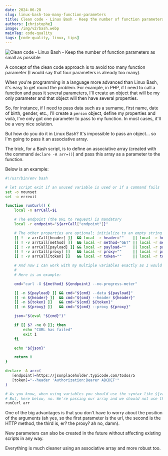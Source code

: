```yaml
---
date: 2024-06-28
slug: linux-bash-too-many-function-parameters
title: Clean code - Linux Bash - Keep the number of function parameters as small as possible
authors: [christophe]
image: /img/v2/bash.webp
mainTag: code-quality
tags: [code-quality, linux, tips]
---
```

![Clean code - Linux Bash - Keep the number of function parameters as small as possible](/img/v2/bash.webp)

A concept of the clean code approach is to avoid too many function parameter (I would say that four parameters is already too many).

When you're programming in a language more advanced than Linux Bash, it's easy to get round the problem. For example, in PHP, if I need to call a function and pass it several parameters, I'll create an object that will be my only parameter and that object will then have several properties.

So, for instance, if I need to pass data such as a surname, first name, date of birth, gender, etc., I'll create a `person` object, define my properties and voilà, I've only got one parameter to pass to my function. In most cases, it'll be a very nice solution.

But how do you do it in Linux Bash? It's impossible to pass an object... so I'm going to pass it an associative array.

<!-- truncate -->

The trick, for a Bash script, is to define an associative array (created with the command `declare -A arr=()`) and pass this array as a parameter to the function.

Below is an example:

<Snippet filename="curl.sh">

```bash
#!/usr/bin/env bash

# let script exit if an unused variable is used or if a command fails
set -o nounset
set -o errexit

function runCurl() {
    local -n arrCall=$1

    # The endpoint (the URL to request) is mandatory
    local -r endpoint="${arrCall["endpoint"]}"

    # The other properties are optional; initialize to an empty string or any other default values
    [[ ! -v arrCall[header] ]]  && local -r header=""    || local -r header="${ arrCall["header"]}"
    [[ ! -v arrCall[method] ]]  && local -r method="GET" || local -r method="${arrCall["method"]}"
    [[ ! -v arrCall[payload] ]] && local -r payload=""   || local -r payload="${arrCall["payload"]}"
    [[ ! -v arrCall[proxy] ]]   && local -r proxy=""     || local -r proxy="${arrCall["proxy"]}"
    [[ ! -v arrCall[token] ]]   && local -r token=""     || local -r token="${arrCall["token"]}"

    # And now I can work with my multiple variables exactly as I would have done if I'd passed them all as parameters.
    #
    # Here is an example:

    cmd="curl -X ${method} ${endpoint} --no-progress-meter"

    [[ -n ${payload} ]] && cmd="${cmd} --data ${payload}"
    [[ -n ${header} ]]  && cmd="${cmd} --header ${header}"
    [[ -n ${token} ]]   && cmd="${cmd} ${token}"
    [[ -n ${proxy} ]]   && cmd="${cmd} --proxy ${proxy}"

    json="$(eval "${cmd}")"

    if [[ $? -ne 0 ]]; then
        echo "CURL has failed"
        exit 1
    fi

    echo "${json}"

    return 0
}

declare -A arr=(
   [endpoint]=https://jsonplaceholder.typicode.com/todos/5
   [token]="--header 'Authorization:Bearer ABCDEF'"
)

# As you know, when using variables you should use the syntax like ${variable}
# But, here below, no. We're passing our array and we should not use the `$`
runCurl arr
```

</Snippet>

One of the big advantages is that you don't have to worry about the position of the arguments (ah yes, so the first parameter is the url, the second is the HTTP method, the third is, er? the proxy? ah no, damn).

New parameters can also be created in the future without affecting existing scripts in any way.

Everything is much cleaner using an associative array and more robust too.
